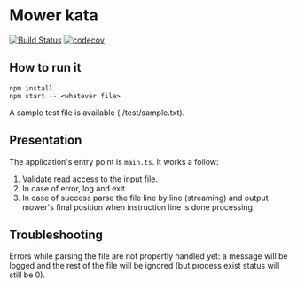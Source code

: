 # Mower kata
[![Build Status](https://travis-ci.org/jhagai/mower-kata.svg?branch=master)](https://travis-ci.org/jhagai/mower-kata)
[![codecov](https://codecov.io/gh/jhagai/mower-kata/branch/master/graph/badge.svg)](https://codecov.io/gh/jhagai/mower-kata)

 ## How to run it
```
npm install
npm start -- <whatever file>
```
A sample test file is available (./test/sample.txt).

## Presentation
The application's entry point is ``` main.ts ```.
It works a follow:
1. Validate read access to the input file.
2. In case of error, log and exit
3. In case of success parse the file line by line (streaming) and output mower's final position when instruction line is done processing.

## Troubleshooting
Errors while parsing the file are not propertly handled yet: a message will be logged and the rest of the file will be ignored (but process exist status will still be 0).
